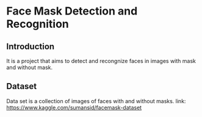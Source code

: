# Face Mask Detection and Recognition

## Introduction

It is a project that aims to detect and recongnize faces in images with mask and without mask.

## Dataset

Data set is a collection of images of faces with and without masks.
link: https://www.kaggle.com/sumansid/facemask-dataset
